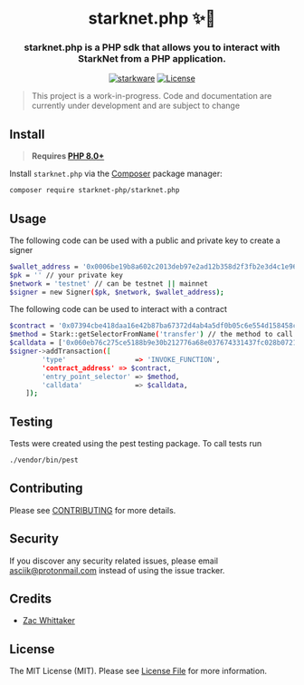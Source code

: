 <h1 align="center">starknet.php ✨🐘</h1>
<h3 align="center">starknet.php is a PHP sdk that allows you to interact with StarkNet from a PHP application.</h2>

<p align="center">
      <a href="https://starkware.co"><img alt="starkware" src="https://img.shields.io/badge/powered_by-StarkWare-navy"></a>
      <a href="https://github.com/Starknet-php/starknet.php/blob/main/LICENSE.md"><img alt="License" src="https://img.shields.io/badge/license-MIT-black"></a>
</p>

> This project is a work-in-progress. Code and documentation are currently under development and are subject to change

## Install

>  **Requires [PHP 8.0+](https://php.net/releases/)**

Install `starknet.php` via the [Composer](https://getcomposer.org/) package manager:

```bash
composer require starknet-php/starknet.php
```


## Usage

The following code can be used with a public and private key to create a signer
```bash
$wallet_address = '0x0006be19b8a602c2013deb97e2ad12b358d2f3fb2e3d4c1e96f047cb68fd8a8' // your wallet address
$pk = '' // your private key
$network = 'testnet' // can be testnet || mainnet
$signer = new Signer($pk, $network, $wallet_address);
```
The following code can be used to interact with a contract 
```bash
$contract = '0x07394cbe418daa16e42b87ba67372d4ab4a5df0b05c6e554d158458ce245bc10' // the contract address to interact with
$method = Stark::getSelectorFromName('transfer') // the method to call
$calldata = ['0x060eb76c275ce5188b9e30b212776a68e037674331437fc028b072102b6fe181', '1200000000000000000', '0'] // the parameters to call with [to, amount, max]
$signer->addTransaction([
        'type'                 => 'INVOKE_FUNCTION',
        'contract_address' => $contract,
        'entry_point_selector' => $method,
        'calldata'             => $calldata,
    ]);
```


## Testing

Tests were created using the pest testing package. To call tests run 
```bash
./vendor/bin/pest
```

## Contributing

Please see [CONTRIBUTING](CONTRIBUTING.md) for more details.

## Security

 
If you discover any security related issues, please email asciik@protonmail.com instead of using the issue tracker.

 
## Credits

  
-  [Zac Whittaker][link-author]


## License

The MIT License (MIT). Please see [License File](LICENSE.md) for more information.

[link-author]: https://github.com/zascii
